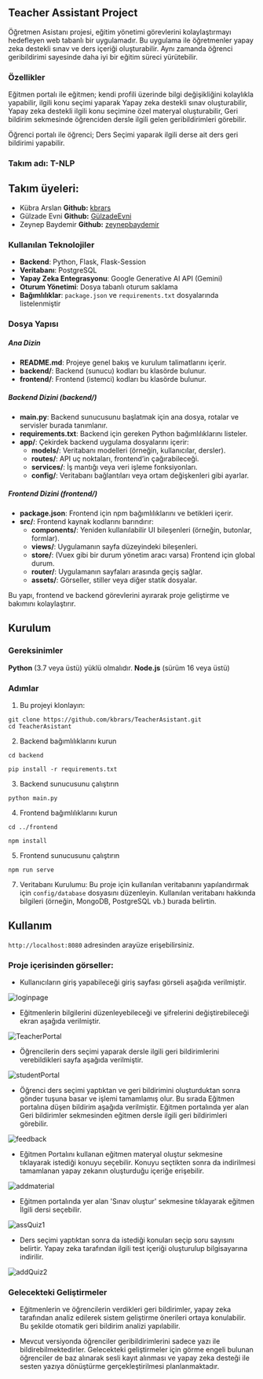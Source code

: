 ## Teacher Assistant Project

Öğretmen Asistanı projesi, eğitim yönetimi görevlerini kolaylaştırmayı hedefleyen web tabanlı bir uygulamadır. Bu uygulama ile öğretmenler yapay zeka destekli sınav ve ders içeriği oluşturabilir. Aynı zamanda öğrenci geribildirimi sayesinde daha iyi bir eğitim süreci yürütebilir. 

### Özellikler

Eğitmen portalı ile eğitmen; kendi profili üzerinde bilgi değişikliğini kolaylıkla yapabilir, ilgili konu seçimi yaparak Yapay zeka destekli sınav oluşturabilir, Yapay zeka destekli ilgili konu seçimine özel materyal oluşturabilir, Geri bildirim sekmesinde öğrenciden dersle ilgili gelen geribildirimleri görebilir. 

Öğrenci portalı ile öğrenci; Ders Seçimi yaparak ilgili derse ait ders geri bildirimi yapabilir.

### Takım adı: T-NLP

## Takım üyeleri:
- Kübra Arslan **Github:** [kbrars](https://github.com/kbrars)
- Gülzade Evni  **Github:** [GülzadeEvni](https://github.com/GulzadeEvni)
- Zeynep Baydemir  **Github:** [zeynepbaydemir](https://github.com/zeynepbaydemir)


### Kullanılan Teknolojiler

- **Backend**: Python, Flask, Flask-Session
- **Veritabanı**: PostgreSQL
- **Yapay Zeka Entegrasyonu**: Google Generative AI API (Gemini)
- **Oturum Yönetimi**: Dosya tabanlı oturum saklama
- **Bağımlılıklar**: `package.json` ve `requirements.txt` dosyalarında listelenmiştir

### Dosya Yapısı

##### Ana Dizin

- **README.md**: Projeye genel bakış ve kurulum talimatlarını içerir.
- **backend/**: Backend (sunucu) kodları bu klasörde bulunur.
- **frontend/**: Frontend (istemci) kodları bu klasörde bulunur.

##### Backend Dizini (backend/)

- **main.py**: Backend sunucusunu başlatmak için ana dosya, rotalar ve servisler burada tanımlanır.
- **requirements.txt**: Backend için gereken Python bağımlılıklarını listeler.
- **app/**: Çekirdek backend uygulama dosyalarını içerir:
    - **models/**: Veritabanı modelleri (örneğin, kullanıcılar, dersler).
    - **routes/**: API uç noktaları, frontend’in çağırabileceği.
    - **services/**: İş mantığı veya veri işleme fonksiyonları.
    - **config/**: Veritabanı bağlantıları veya ortam değişkenleri gibi ayarlar.

##### Frontend Dizini (frontend/)

- **package.json**: Frontend için npm bağımlılıklarını ve betikleri içerir.
- **src/**: Frontend kaynak kodlarını barındırır:
    - **components/**: Yeniden kullanılabilir UI bileşenleri (örneğin, butonlar, formlar).
    - **views/**: Uygulamanın sayfa düzeyindeki bileşenleri.
    - **store/**: (Vuex gibi bir durum yönetim aracı varsa) Frontend için global durum.
    - **router/**: Uygulamanın sayfaları arasında geçiş sağlar.
    - **assets/**: Görseller, stiller veya diğer statik dosyalar.

Bu yapı, frontend ve backend görevlerini ayırarak proje geliştirme ve bakımını kolaylaştırır.

## Kurulum

### Gereksinimler

**Python** (3.7 veya üstü) yüklü olmalıdır.
**Node.js** (sürüm 16 veya üstü)

### Adımlar

1. Bu projeyi klonlayın:
```
git clone https://github.com/kbrars/TeacherAsistant.git
cd TeacherAsistant
```
2. Backend bağımlılıklarını kurun
```
cd backend
```

```
pip install -r requirements.txt
```
3. Backend sunucusunu çalıştırın
 ```
python main.py
```
4. Frontend bağımlılıklarını kurun
```
cd ../frontend
```

```
npm install
```
5. Frontend sunucusunu çalıştırın
 ```
npm run serve
```
7. Veritabanı Kurulumu:
Bu proje için kullanılan veritabanını yapılandırmak için `config/database` dosyasını düzenleyin. Kullanılan veritabanı hakkında bilgileri (örneğin, MongoDB, PostgreSQL vb.) burada belirtin.

## Kullanım
`http://localhost:8080` adresinden arayüze erişebilirsiniz.

### Proje içerisinden görseller:

* Kullanıcıların giriş yapabileceği giriş sayfası görseli aşağıda verilmiştir.

![loginpage](https://github.com/user-attachments/assets/c3240248-5c5e-4c01-b9ad-ce8166087aa6)


* Eğitmenlerin bilgilerini düzenleyebileceği ve şifrelerini değiştirebileceği ekran aşağıda verilmiştir. 

![TeacherPortal](https://github.com/user-attachments/assets/4936d9ae-c408-492e-b9d4-d6a1509d1698)


* Öğrencilerin ders seçimi yaparak dersle ilgili geri bildirimlerini verebildikleri sayfa aşağıda verilmiştir. 

![studentPortal](https://github.com/user-attachments/assets/68424b41-6eae-484c-a619-0bca35c3ffea)


* Öğrenci ders seçimi yaptıktan ve geri bildirimini oluşturduktan sonra gönder tuşuna basar ve işlemi tamamlamış olur. Bu sırada Eğitmen portalına düşen bildirim aşağıda verilmiştir. Eğitmen portalında yer alan Geri bildirimler sekmesinden eğitmen dersle ilgili geri bildirimleri görebilir.

![feedback](https://github.com/user-attachments/assets/ad8d568d-0edd-48da-bf79-ab7117c54f33)


* Eğitmen Portalını kullanan eğitmen materyal oluştur sekmesine tıklayarak istediği konuyu seçebilir. Konuyu seçtikten sonra da indirilmesi tamamlanan yapay zekanın oluşturduğu içeriğe erişebilir.  

![addmaterial](https://github.com/user-attachments/assets/9cbdb8fe-4a84-442b-8bd4-9fab5dff3abc)


* Eğitmen portalında yer alan 'Sınav oluştur' sekmesine tıklayarak eğitmen İlgili dersi seçebilir.

![assQuiz1](https://github.com/user-attachments/assets/c604e4e6-85fe-475f-8318-d19797487b8a)


* Ders seçimi yaptıktan sonra da istediği konuları seçip soru sayısını belirtir. Yapay zeka tarafından ilgili test içeriği oluşturulup bilgisayarına indirilir. 

![addQuiz2](https://github.com/user-attachments/assets/0e24b1e0-32e6-4c66-b031-0a439d28ad3d)


### Gelecekteki Geliştirmeler

- Eğitmenlerin ve öğrencilerin verdikleri geri bildirimler, yapay zeka tarafından analiz edilerek sistem geliştirme önerileri ortaya konulabilir. Bu şekilde otomatik geri bildirim analizi yapılabilir. 

- Mevcut versiyonda öğrenciler geribildirimlerini sadece yazı ile bildirebilmektedirler. Gelecekteki geliştirmeler için görme engeli bulunan öğrenciler de baz alınarak sesli kayıt alınması ve yapay zeka desteği ile sesten yazıya dönüştürme gerçekleştirilmesi planlanmaktadır. 
